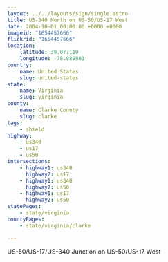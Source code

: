 ```yaml
---
layout: ../../layouts/sign/single.astro
title: US-340 North on US-50/US-17 West
date: 2004-10-01 00:00:00 +0000 +0000
imageid: "1654457666"
flickrid: "1654457666"
location:
    latitude: 39.077119
    longitude: -78.086881
country:
    name: United States
    slug: united-states
state:
    name: Virginia
    slug: virginia
county:
    name: Clarke County
    slug: clarke
tags:
    - shield
highway:
    - us340
    - us17
    - us50
intersections:
    - highway1: us340
      highway2: us17
    - highway1: us340
      highway2: us50
    - highway1: us17
      highway2: us50
statePages:
    - state/virginia
countyPages:
    - state/virginia/clarke

---
```

US-50/US-17/US-340 Junction on US-50/US-17 West